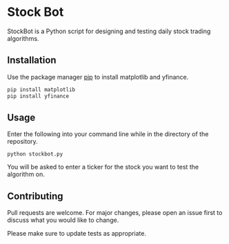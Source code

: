 # Stock Bot

StockBot is a Python script for designing and testing daily stock trading algorithms.

## Installation

Use the package manager [pip](https://pip.pypa.io/en/stable/) to install matplotlib and yfinance.

```bash
pip install matplotlib
pip install yfinance
```

## Usage
Enter the following into your command line while in the directory of the repository.
```
python stockbot.py
```
You will be asked to enter a ticker for the stock you want to test the algorithm on.

## Contributing
Pull requests are welcome. For major changes, please open an issue first to discuss what you would like to change.

Please make sure to update tests as appropriate.
